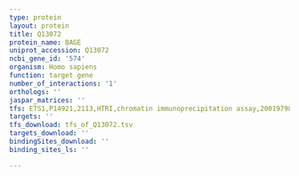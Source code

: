 ```yaml
---
type: protein
layout: protein
title: Q13072
protein_name: BAGE
uniprot_accession: Q13072
ncbi_gene_id: '574'
organism: Homo sapiens
function: target gene
number_of_interactions: '1'
orthologs: ''
jaspar_matrices: ''
tfs: ETS1,P14921,2113,HTRI,chromatin immunoprecipitation assay,20019798%5Buid%5D+OR+22900683%5Buid%5D,No
targets: ''
tfs_download: tfs_of_Q13072.tsv
targets_download: ''
bindingSites_download: ''
binding_sites_ls: ''

---
```

